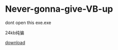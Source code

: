 # Never-gonna-give-VB-up

dont open this exe.exe

24kb纯骗

[download](https://github.com/xiao-chopin/Never-gonna-give-VB-up/releases)
